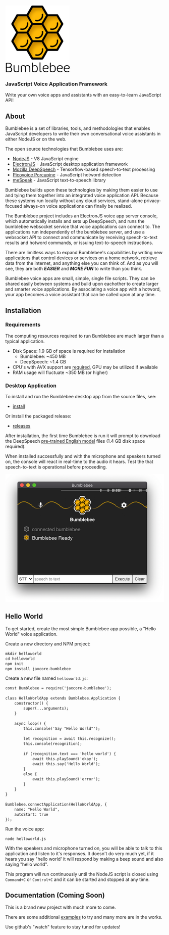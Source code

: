 ![screenshot](assets/logo.png)

### JavaScript Voice Application Framework

Write your own voice apps and assistants with an easy-to-learn JavaScript API!


## About

Bumblebee is a set of libraries, tools, and methodologies that enables JavaScript developers to write their own conversational voice assistants in either NodeJS or on the web.

The open source technologies that Bumblebee uses are:

- [NodeJS](https://nodejs.org/en/) - V8 JavaScript engine
- [ElectronJS](https://www.electronjs.org/) - JavaScript desktop application framework
- [Mozilla DeepSpeech](https://github.com/mozilla/DeepSpeech) - Tensorflow-based speech-to-text processing
- [Picovoice Porcupine](https://github.com/Picovoice/porcupine) - JavaScript hotword detection
- [meSpeak](https://www.masswerk.at/mespeak/) - JavaScript text-to-speech library

Bumblebee builds upon these technologies by making them easier to use and tying them
together into an integrated voice application API.  Because these systems
run locally without any cloud services, stand-alone privacy-focused always-on voice applications can
finally be realized.

The Bumblebee project includes an ElectronJS voice app server console,
which automatically installs and sets up DeepSpeech, and runs the bumblebee websocket service that
voice applications can connect to. The applications run independently of the bumblebee server,
and use a websocket API to connect and communicate by receiving speech-to-text results
and hotword commands, or issuing text-to-speech instructions.

There are limitless ways to expand Bumblebee's capabilities by writing new applications that control
devices or services on a home network, retrieve data from the internet, and anything else you can think of.
And as you will see, they are both ***EASIER*** and ***MORE FUN*** to write than you think.

Bumblebee voice apps are small, simple, single file scripts. They can be shared easily between
systems and build upon eachother to create larger and smarter voice applications.
By associating a voice app with a hotword, your app becomes a voice assistant
that can be called upon at any time.

## Installation

### Requirements

The computing resources required to run Bumblebee are much larger than a typical application.

- Disk Space: 1.9 GB of space is required for installation
	- Bumblebee: ~450 MB
	- DeepSpeech: ~1.4 GB
- CPU's with AVX support are [required](https://github.com/tensorflow/tensorflow/issues/19584), GPU may be utilized if available
- RAM usage will fluctuate ~350 MB (or higher)

### Desktop Application

To install and run the Bumblebee desktop app from the source files, see:

- [install](electron-app/INSTALL.md)

Or install the packaged release:

- [releases](https://github.com/jaxcore/bumblebee/releases)

After installation, the first time Bumblebee is run it will prompt to download the DeepSpeech [pre-trained English model](https://github.com/mozilla/DeepSpeech/releases) files (1.4 GB disk space required).

When installed successfully and with the microphone and speakers turned on, the console will react in real-time to the audio it hears.  Test the that speech-to-text is operational before proceeding.

![screenshot](assets/screenshot.png)

## Hello World

To get started, create the most simple Bumblebee app possible, a "Hello World" voice application.

Create a new directory and NPM project:

```
mkdir helloworld
cd helloworld
npm init
npm install jaxcore-bumblebee
```

Create a new file named `helloworld.js`:

```
const Bumblebee = require('jaxcore-bumblebee');

class HelloWorldApp extends Bumblebee.Application {
	constructor() {
		super(...arguments);
	}

	async loop() {
		this.console('Say "Hello World"');

		let recognition = await this.recognize();
		this.console(recognition);

		if (recognition.text === 'hello world') {
			await this.playSound('okay');
			await this.say('Hello World');
		}
		else {
			await this.playSound('error');
		}
	}
}

Bumblebee.connectApplication(HelloWorldApp, {
	name: "Hello World",
	autoStart: true
});
```

Run the voice app:

```
node helloworld.js
```

With the speakers and microphone turned on, you will be able to talk to this application and listen to it's responses.  It doesn't do very much yet, if it hears you say "hello world' it will respond by making a beep sound and also saying "hello world".

This program will run continuously until the NodeJS script is closed using `Command+C` or `Control+C` and it can be started and stopped at any time.

## Documentation (Coming Soon)

This is a brand new project with much more to come.

There are some additional [examples](https://github.com/jaxcore/bumblebee/tree/master/examples) to try and many more are in the works.

Use github's "watch" feature to stay tuned for updates!